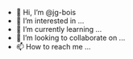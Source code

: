 - 👋 Hi, I’m @jg-bois
- 👀 I’m interested in ...
- 🌱 I’m currently learning ...
- 💞️ I’m looking to collaborate on ...
- 📫 How to reach me ...

<!---
jg-bois/jg-bois is a ✨ special ✨ repository because its `README.md` (this file) appears on your GitHub profile.
You can click the Preview link to take a look at your changes.
--->
